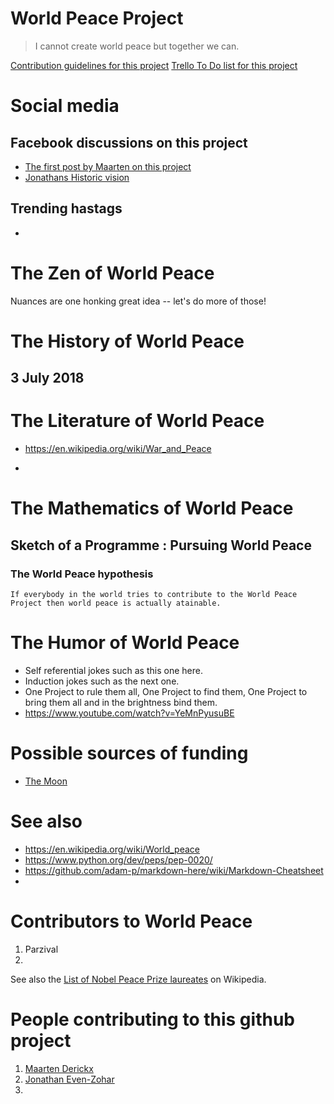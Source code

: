 # World Peace Project

> I cannot create world peace but together we can.

[Contribution guidelines for this project](https://www.facebook.com/plugins/post.php?href=https%3A%2F%2Fwww.facebook.com%2Fmderickx%2Fposts%2F10216582311852102)
[Trello To Do list for this project](https://trello.com/b/ujbZRHMZ/world-peace-project)

# Social media
## Facebook discussions on this project

- [The first post by Maarten on this project](https://www.facebook.com/plugins/post.php?href=https%3A%2F%2Fwww.facebook.com%2Fmderickx%2Fposts%2F10216582311852102)
- [Jonathans Historic vision](https://www.facebook.com/evenzohar?hc_ref=ARTBVThx4omYDRMj4KbCvl-gL75B40H12C1GcSCTYJqgitiucWomItjgBq3Mhr6By48&fref=nf)

## Trending hastags
- 

# The Zen of World Peace

Nuances are one honking great idea -- let's do more of those!



# The History of World Peace
## 3 July 2018

# The Literature of World Peace

- https://en.wikipedia.org/wiki/War_and_Peace 
<!---
Added by Maarten Derickx: disclaimer I never actually read the book it just sounds like a canonical first entry.
todo: make this an inline comment I tried https://gist.github.com/jonikarppinen/47dc8c1d7ab7e911f4c9 but the naive
approach does not seem to work.
--->
-

# The Mathematics of World Peace

## Sketch of a Programme : Pursuing World Peace

### The World Peace hypothesis

```
If everybody in the world tries to contribute to the World Peace Project then world peace is actually atainable.
```

# The Humor of World Peace

- Self referential jokes such as this one here.
- Induction jokes such as the next one.
- One Project to rule them all, One Project to find them,
One Project to bring them all and in the brightness bind them.
- https://www.youtube.com/watch?v=YeMnPyusuBE


# Possible sources of funding

- [The Moon](https://x.company/)

# See also

- https://en.wikipedia.org/wiki/World_peace
- https://www.python.org/dev/peps/pep-0020/
- https://github.com/adam-p/markdown-here/wiki/Markdown-Cheatsheet
- 

# Contributors to World Peace

1. Parzival
2.

See also the [List of Nobel Peace Prize laureates](https://en.wikipedia.org/wiki/List_of_Nobel_Peace_Prize_laureates) on Wikipedia.

# People contributing to this github project
1. [Maarten Derickx](https://www.facebook.com/mderickx)
2. [Jonathan Even-Zohar](https://www.facebook.com/evenzohar)
3.
